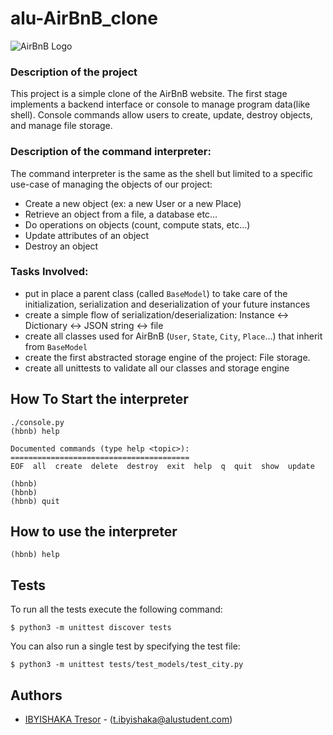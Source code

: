 # alu-AirBnB_clone

![AirBnB Logo](/web_static/images/hb-logo.png)

### Description of the project

This project is a simple clone of the AirBnB website. The first stage implements a backend interface or console to manage program data(like shell). Console commands allow users to create, update, destroy objects, and manage file storage.

### Description of the command interpreter:

The command interpreter is the same as the shell but limited to a specific use-case of managing the objects of our project:

- Create a new object (ex: a new User or a new Place)
- Retrieve an object from a file, a database etc…
- Do operations on objects (count, compute stats, etc…)
- Update attributes of an object
- Destroy an object

### Tasks Involved:

- put in place a parent class (called `BaseModel`) to take care of the initialization, serialization and deserialization of your future instances
- create a simple flow of serialization/deserialization: Instance <-> Dictionary <-> JSON string <-> file
- create all classes used for AirBnB (`User`, `State`, `City`, `Place`…) that inherit from `BaseModel`
- create the first abstracted storage engine of the project: File storage.
- create all unittests to validate all our classes and storage engine

## How To Start the interpreter

```
./console.py
(hbnb) help

Documented commands (type help <topic>):
========================================
EOF  all  create  delete  destroy  exit  help  q  quit  show  update

(hbnb)
(hbnb)
(hbnb) quit
```

## How to use the interpreter

```
(hbnb) help
```

## Tests

To run all the tests execute the following command:

```
$ python3 -m unittest discover tests
```

You can also run a single test by specifying the test file:

```
$ python3 -m unittest tests/test_models/test_city.py
```

## Authors

- [IBYISHAKA Tresor](https://github.com/tibyishaka) - (t.ibyishaka@alustudent.com)
